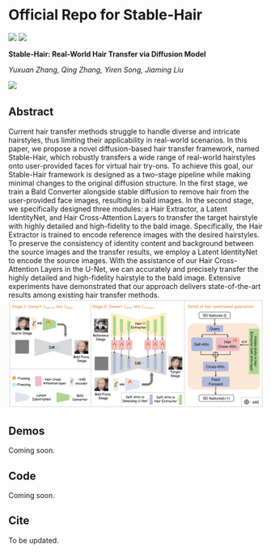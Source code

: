 # Official Repo for Stable-Hair
<a href=''><img src='https://img.shields.io/badge/Project-Page-green'></a> 
<a href=''><img src='https://img.shields.io/badge/Technique-Report-red'></a> 

**Stable-Hair: Real-World Hair Transfer via Diffusion Model**

*Yuxuan Zhang, Qing Zhang, Yiren Song, Jiaming Liu*

<img src='assets/teaser_.jpg'>

## Abstract
Current hair transfer methods struggle to handle diverse and intricate hairstyles, thus limiting their applicability in real-world scenarios. In this paper, we propose a novel diffusion-based hair transfer framework, named Stable-Hair, which robustly transfers a wide range of real-world hairstyles onto user-provided faces for virtual hair try-ons. To achieve this goal, our Stable-Hair framework is designed as a two-stage pipeline while making minimal changes to the original diffusion structure. In the first stage, we train a Bald Converter alongside stable diffusion to remove hair from the user-provided face images, resulting in bald images. In the second stage, we specifically designed three modules: a Hair Extractor, a Latent IdentityNet, and Hair Cross-Attention Layers to transfer the target hairstyle with highly detailed and high-fidelity to the bald image. Specifically, the Hair Extractor is trained to encode reference images with the desired hairstyles. To preserve the consistency of identity content and background between the source images and the transfer results, we employ a Latent IdentityNet to encode the source images. With the assistance of our Hair Cross-Attention Layers in the U-Net, we can accurately and precisely transfer the highly detailed and high-fidelity hairstyle to the bald image. Extensive experiments have demonstrated that our approach delivers state-of-the-art results among existing hair transfer methods.
<img src='assets/method.jpg'>

## Demos

Coming soon.

## Code

Coming soon.

## Cite

To be updated.
